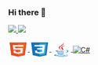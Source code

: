 ### Hi there 👋



 <a href="https://github.com/m4j7">
  <img height="180em" src="https://github-readme-stats.vercel.app/api?username=m4j7&show_icons=true&theme=dracula&include_all_commits=true&count_private=true"/>
  <img height="180em" src="https://github-readme-stats.vercel.app/api/top-langs/?username=m4j7&layout=compact&langs_count=7&theme=dracula"/>

  
  <div style="display: inline_block"><br>
  
  <img align="center" alt="HTML" height="30" width="40" src="https://raw.githubusercontent.com/devicons/devicon/master/icons/html5/html5-original.svg">
  <img align="center" alt="CSS" height="30" width="40" src="https://raw.githubusercontent.com/devicons/devicon/master/icons/css3/css3-original.svg">
  <link rel="stylesheet" href="https://cdn.jsdelivr.net/gh/devicons/devicon@v2.15.1/devicon.min.css">
  <img align="center" alt="Java" height="30" width="40" src="https://raw.githubusercontent.com/devicons/devicon/master/icons/java/java-original.svg">
   <img align="center"alt="C#" height="30" width="40" src="https://raw.githubusercontent.com/devicons/devicon/master/icons/java/C#-original.svg">
  <div>


